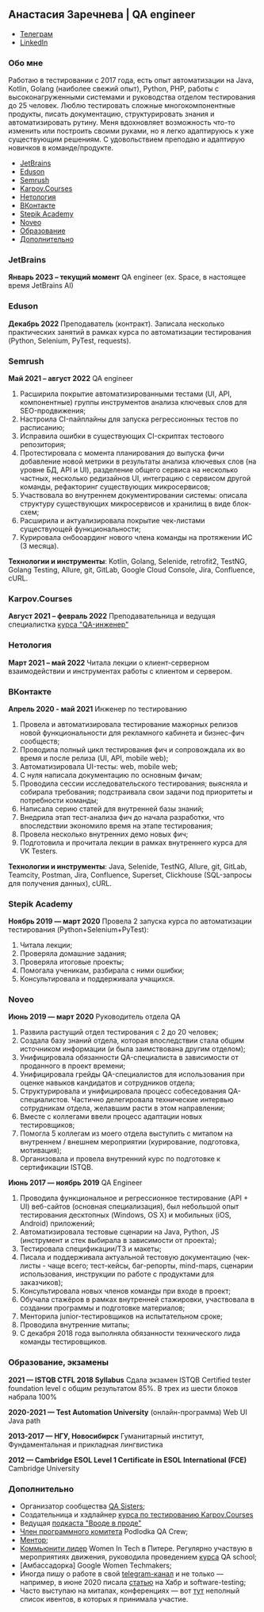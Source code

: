 ## Анастасия Заречнева | QA engineer

 - [Телеграм](https://t.me/aozherelyeva)
 - [LinkedIn](https://www.linkedin.com/in/zarechneva/)

###  Обо мне

Работаю в тестировании с 2017 года, есть опыт автоматизации на Java, Kotlin, Golang (наиболее свежий опыт), Python, PHP, работы с высоконагруженными системами и руководства отделом тестирования до 25 человек. Люблю тестировать сложные многокомпонентные продукты, писать документацию, структурировать знания и автоматизировать рутину. Меня вдохновляет возможность что-то изменить или построить своими руками, но я легко адаптируюсь к уже существующим решениям. С удовольствием преподаю и адаптирую новичков в команде/продукте.

- [JetBrains](#jetbrains)
- [Eduson](#eduson)
- [Semrush](#semrush)
- [Karpov.Courses](#karpovcourses)
- [Нетология](#нетология)
- [ВКонтакте](#вконтакте)
- [Stepik Academy](#stepik-academy)
- [Noveo](#noveo)
- [Образование](#образование-экзамены)
- [Дополнительно](#дополнительно)

### JetBrains
**Январь 2023 – текущий момент** QA engineer (ex. Space, в настоящее время JetBrains AI)

### Eduson
**Декабрь 2022** Преподаватель (контракт). Записала несколько практических занятий в рамках курса по автоматизации тестирования (Python, Selenium, PyTest, requests).

### Semrush
**Май 2021 – август 2022** QA engineer

1. Расширила покрытие автоматизированными тестами (UI, API, компонентные) группы инструментов анализа ключевых слов для SEO-продвижения;
2. Настроила CI-пайплайны для запуска регрессионных тестов по расписанию; 
3. Исправила ошибки в существующих CI-скриптах тестового репозитория;
4. Протестировала с момента планирования до выпуска фичи добавление новой метрики в результаты анализа ключевых слов (на уровне БД, API и UI), разделение общего сервиса на несколько частных, несколько редизайнов UI, интеграцию с сервисом другой команды, рефакторинг существующих микросервисов;
5. Участвовала во внутреннем документировании системы: описала структуру существующих микросервисов и хранилищ в виде блок-схем;
6. Расширила и актуализировала покрытие чек-листами существующей функциональности;
7. Курировала онбооардинг нового члена команды на протяжении ИС (3 месяца).

**Технологии и инструменты**: Kotlin, Golang, Selenide, retrofit2, TestNG, Golang Testing, Allure, git, GitLab, Google Cloud Console, Jira, Confluence, cURL.

### Karpov.Courses
**Август 2021 – февраль 2022** Преподавательница и ведущая специалистка [курса "QA-инженер"](https://stepik.org/course/116387/promo)

### Нетология
**Март 2021 – май 2022** Читала лекции о клиент-серверном взаимодействии и инструментах работы с клиентом и сервером.

### ВКонтакте
**Апрель 2020 - май 2021** Инженер по тестированию
1. Провела и автоматизировала тестирование мажорных релизов новой функциональности для рекламного кабинета и бизнес-фич сообществ;
2. Проводила полный цикл тестирования фич и сопровождала их во время и после релиза (UI, API, mobile web);  
3. Автоматизировала UI-тесты: web, mobile web;  
4. С нуля написала документацию по основным фичам;  
5. Проводила сессии исследовательского тестирования; выясняла и собирала требования; подстраивала свои задачи под приоритеты и потребности команды;  
6. Написала серию статей для внутренней базы знаний;  
7. Внедрила этап тест-анализа фич до начала разработки, что впоследствии экономило время на этапе тестирования;  
8. Провела несколько внутренних демо новых фич;  
9. Подготовила и прочитала лекции в рамках внутреннего курса для VK Testers.  
  
**Технологии и инструменты**: Java, Selenide, TestNG, Allure, git, GitLab, Teamcity, Postman, Jira, Confluence, Superset, Clickhouse (SQL-запросы для получения данных), cURL.

### Stepik Academy
**Ноябрь 2019 — март 2020**
Провела 2 запуска курса по автоматизации тестирования (Python+Selenium+PyTest):  
1. Читала лекции;  
2. Проверяла домашние задания;  
3. Проверяла итоговые проекты;  
4. Помогала ученикам, разбирала с ними ошибки;  
5. Консультировала и поддерживала учащихся.

### Noveo
**Июнь  2019 — март  2020** Руководитель отдела QA
1. Развила растущий отдел тестирования с 2 до 20 человек;  
2. Создала базу знаний отдела, которая впоследствии стала общим источником информации (и была заимствована другим отделом);  
3. Унифицировала обязанности QA-специалиста в зависимости от проданного в проект времени;  
4. Унифицировала грейды QA-специалистов для использования при оценке навыков кандидатов и сотрудников отдела;  
5. Структурировала и унифицировала процесс собеседования QA-специалистов. Частично делегировала технические интервью сотрудникам отдела, желавшим расти в этом направлении;  
6. Вместе с коллегами ввели процесс адаптации новых тестировщиков;  
7. Помогла 5 коллегам из моего отдела выступить с митапом на внутреннем / внешнем мероприятии (курирование, подготовка, мотивация);  
8. Организовала и провела внутренний курс по подготовке к сертификации ISTQB.

**Июнь  2017 — ноябрь  2019** QA Engineer
1. Проводила функциональное и регрессионное тестирование (API + UI) веб-сайтов (основная специализация), был небольшой опыт тестирования десктопных (Windows, OS X) и мобильных (iOS, Android) приложений;  
2. Автоматизировала тестовые сценарии на Java, Python, JS (инструмент и стек выбирала в зависимости от проекта);  
3. Тестировала спецификации/ТЗ и макеты;  
4. Писала и поддерживала актуальной тестовую документацию (чек-листы - чаще всего; тест-кейсы, баг-репорты, mind-maps, сценарии использования, инструкции по работе с продуктами для заказчиков);
5. Консультировала новых членов команды при входе в проект;  
6. Обучала стажёров в рамках внутренней стажировки, участвовала в создании программы и подготовке материалов;  
7. Менторила junior-тестировщиков на испытательном сроке;  
7. Проводила внутренние митапы;  
9. С декабря 2018 года выполняла обязанности технического лида команды тестировщиков.


### Образование, экзамены
**2021 — ISTQB CTFL 2018 Syllabus**
Сдала экзамен ISTQB Certified tester foundation level с общим результатом 85%. В трех из шести блоков набрала 100%

**2020-2021 — Test Automation University** (онлайн-программа)
Web UI Java path

**2013-2017 — НГУ, Новосибирск**
Гуманитарный институт, Фундаментальная и прикладная лингвистика
  
**2012 — Cambridge ESOL Level 1 Certificate in ESOL International (FCE)**
Cambridge University

### Дополнительно

 - Организатор сообщества [QA Sisters](https://qa-sisters.com/);
 - Создательница и хэдлайнер [курса по тестированию Karpov.Courses](https://stepik.org/course/116387/promo)
 - Ведущая [подкаста "Вроде в проде"](https://soundcloud.com/vrode_v_prode)
 - [Член программного комитета](https://certificate.podlodka.io/qa8/en/pdldk5818cf143383a3e3a02ea9ccdfe382bf.png) Podlodka QA Crew;
 - [Ментор](https://getmentor.dev/mentor/anastasiia-zarechneva-388);
 - [Коммьюнити лидер](http://women-in-tech.org/ru) Women In Tech в Питере. Регулярно участвую в мероприятиях движения, руководила проведением [курса](https://stepik.org/course/73926) QA school;
 - [Амбассадорка] Google Women Techmakers;
 - Иногда пишу о работе в свой [telegram-канал](https://t.me/test_pass) и не только — например, в июне 2020 писала [статью](https://habr.com/ru/company/jugru/blog/506048/) на Хабр и software-testing;
 - Часто выступаю на митапах, конференциях — вот [тут](https://qanastasiya.netlify.app/events.html) неполный список ивентов, в которых я принимала участие.
